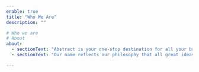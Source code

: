 ```yaml
---
enable: true
title: "Who We Are"
description: ""

# Who we are
# About
about:
  - sectionText: "Abstract is your one-stop destination for all your branding and business development needs."
  - sectionText: "Our name reflects our philosophy that all great ideas start as abstract concepts, waiting to be shaped into something extraordinary."

---
```

